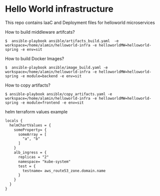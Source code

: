 # Hello World infrastructure 

This repo contains IaaC and Deployment files for helloworld microservices


How to build middleware artifcats?

```$  ansible-playbook ansible/artifacts_build.yaml  -e workspace=/home/alamin/helloworld-infra -e helloworldMW=helloworld-spring -e env=sit ```


How to build Docker Images?

```$  ansible-playbook ansible/image_build.yaml -e workspace=/home/alamin/helloworld-infra -e helloworldMW=helloworld-spring -e module=backend -e env=sit```

How to copy artifacts?

```$ ansible-playbook ansible/copy_artifacts.yaml -e workspace=/home/alamin/helloworld-infra -e helloworldMW=helloworld-spring -e module=frontend -e env=sit```



helm terraform values example
```asp
locals {
  helmChartValues = {
    someProperty= {
      someArray = [
        "a", "b"
      ]
    }
    alb_ingress = {
      replicas = "2"
      namespace= "kube-system"
      test = {
        testname= aws_route53_zone.domain.name
      }
    }
  }
}

```